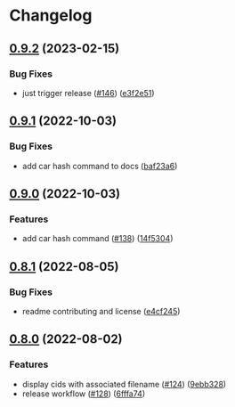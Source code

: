# Changelog

## [0.9.2](https://github.com/web3-storage/ipfs-car/compare/v0.9.1...v0.9.2) (2023-02-15)


### Bug Fixes

* just trigger release ([#146](https://github.com/web3-storage/ipfs-car/issues/146)) ([e3f2e51](https://github.com/web3-storage/ipfs-car/commit/e3f2e5106c0aacf6504b623dd193265825c7e418))

## [0.9.1](https://github.com/web3-storage/ipfs-car/compare/v0.9.0...v0.9.1) (2022-10-03)


### Bug Fixes

* add car hash command to docs ([baf23a6](https://github.com/web3-storage/ipfs-car/commit/baf23a6d5555172c5b6c7bbca1e8769058880e05))

## [0.9.0](https://github.com/web3-storage/ipfs-car/compare/v0.8.1...v0.9.0) (2022-10-03)


### Features

* add car hash command ([#138](https://github.com/web3-storage/ipfs-car/issues/138)) ([14f5304](https://github.com/web3-storage/ipfs-car/commit/14f53044b87c82c3e73cd7a035f587c155c22bd2))

## [0.8.1](https://github.com/web3-storage/ipfs-car/compare/v0.8.0...v0.8.1) (2022-08-05)


### Bug Fixes

* readme contributing and license ([e4cf245](https://github.com/web3-storage/ipfs-car/commit/e4cf245923407fdd44b1ddf8426248a4393e4cc6))

## [0.8.0](https://github.com/web3-storage/ipfs-car/compare/v0.7.0...v0.8.0) (2022-08-02)


### Features

* display cids with associated filename ([#124](https://github.com/web3-storage/ipfs-car/issues/124)) ([9ebb328](https://github.com/web3-storage/ipfs-car/commit/9ebb328b3d15cf4691a53d74516c197d908d5aa0))
* release workflow ([#128](https://github.com/web3-storage/ipfs-car/issues/128)) ([6fffa74](https://github.com/web3-storage/ipfs-car/commit/6fffa74df82cdc08ba9588b381db4d75db462ca3))
